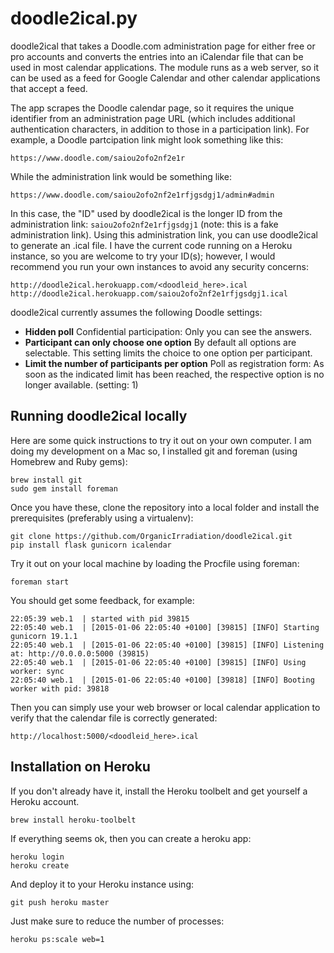doodle2ical.py
==========================

doodle2ical that takes a Doodle.com administration page for either free or pro accounts and converts the entries into an iCalendar file that can be used in most calendar applications.  The module runs as a web server, so it can be used as a feed for Google Calendar and other calendar applications that accept a feed.

The app scrapes the Doodle calendar page, so it requires the unique identifier from an administration page URL (which includes additional authentication characters, in addition to those in a participation link). For example, a Doodle partcipation link might look something like this:

    https://www.doodle.com/saiou2ofo2nf2e1r

While the administration link would be something like:

    https://www.doodle.com/saiou2ofo2nf2e1rfjgsdgj1/admin#admin

In this case, the "ID" used by doodle2ical is the longer ID from the administration link: `saiou2ofo2nf2e1rfjgsdgj1` (note: this is a fake administration link). Using this administration link, you can use doodle2ical to generate an .ical file.  I have the current code running on a Heroku instance, so you are welcome to try your ID(s); however, I would recommend you run your own instances to avoid any security concerns:

    http://doodle2ical.herokuapp.com/<doodleid_here>.ical
    http://doodle2ical.herokuapp.com/saiou2ofo2nf2e1rfjgsdgj1.ical

doodle2ical currently assumes the following Doodle settings:

  * **Hidden poll** Confidential participation: Only you can see the answers.
  * **Participant can only choose one option** By default all options are selectable. This setting limits the choice to one option per participant.
  * **Limit the number of participants per option** Poll as registration form: As soon as the indicated limit has been reached, the respective option is no longer available. (setting: 1)

## Running doodle2ical locally

Here are some quick instructions to try it out on your own computer. I am doing my development on a Mac so, I installed git and foreman (using Homebrew and Ruby gems):

    brew install git
    sudo gem install foreman

Once you have these, clone the repository into a local folder and install the prerequisites (preferably using a virtualenv):

    git clone https://github.com/OrganicIrradiation/doodle2ical.git
    pip install flask gunicorn icalendar

Try it out on your local machine by loading the Procfile using foreman:

    foreman start

You should get some feedback, for example:

    22:05:39 web.1  | started with pid 39815
    22:05:40 web.1  | [2015-01-06 22:05:40 +0100] [39815] [INFO] Starting gunicorn 19.1.1
    22:05:40 web.1  | [2015-01-06 22:05:40 +0100] [39815] [INFO] Listening at: http://0.0.0.0:5000 (39815)
    22:05:40 web.1  | [2015-01-06 22:05:40 +0100] [39815] [INFO] Using worker: sync
    22:05:40 web.1  | [2015-01-06 22:05:40 +0100] [39818] [INFO] Booting worker with pid: 39818

Then you can simply use your web browser or local calendar application to verify that the calendar file is correctly generated:

    http://localhost:5000/<doodleid_here>.ical

## Installation on Heroku

If you don't already have it, install the Heroku toolbelt and get yourself a Heroku account.

    brew install heroku-toolbelt

If everything seems ok, then you can create a heroku app:

    heroku login
    heroku create

And deploy it to your Heroku instance using:

    git push heroku master

Just make sure to reduce the number of processes:

    heroku ps:scale web=1
